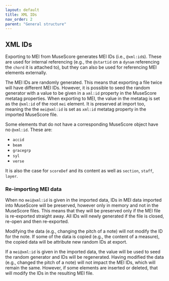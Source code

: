 ```yaml
---
layout: default
title: XML IDs
nav_order: 2
parent: "General structure"
---
```


## XML IDs

Exporting to MEI from MuseScore generates MEI IDs (i.e., `@xml:id`s). These are used for internal referencing (e.g., the `@startid` on a `dynam` referencing the `chord` it is attached to), but they can also be used for referencing MEI elements externally.

The MEI IDs are randomly generated. This means that exporting a file twice will have different MEI IDs. However, it is possible to seed the random generator with a value to be given in a `xml:id` property in the MuseScore metatag properties. When exporting to MEI, the value in the metatag is set as the `@xml:id` of the root `mei` element. It is preserved at import too, meaning the the `mei@xml:id` is set as `xml:id` metatag property in the imported MuseScore file.

Some elements that do not have a corresponding MuseScore object have no `@xml:id`. These are:

* `accid`
* `beam`
* `gracegrp`
* `syl`
* `verse`

It is also the case for `scoreDef` and its content as well as `section`, `staff`, `layer`.

### Re-importing MEI data

When no `mei@xml:id` is given in the imported data, IDs in MEI data imported into MuseScore will be preserved, however only in memory and not in the MuseScore files. This means that they will be preserved only if the MEI file is re-exported straight away. All IDs will newly generated if the file is closed, re-open and then re-exported.

Modifying the data (e.g., changing the pitch of a note) will not modify the ID for the note. If some of the data is copied (e.g., the content of a measure), the copied data will be attribute new random IDs at export. 

If a `mei@xml:id` is given in the imported data, the value will be used to seed the random generator and IDs will be regenerated. Having modified the data (e.g., changed the pitch of a note) will not impact the MEI IDs, which will remain the same. However, if some elements are inserted or deleted, that will modify the IDs in the resulting MEI file.
